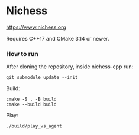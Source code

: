 # Nichess

https://www.nichess.org

Requires C++17 and CMake 3.14 or newer.

### How to run

After cloning the repository, inside nichess-cpp run:

```
git submodule update --init
```

Build:

```
cmake -S . -B build
cmake --build build
```

Play:

```
./build/play_vs_agent
```

